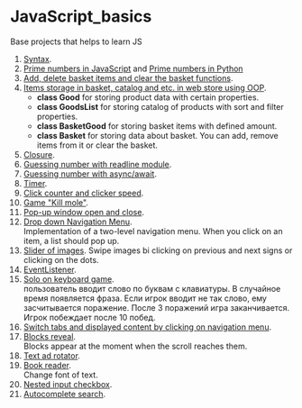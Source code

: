 # JavaScript_basics

Base projects that helps to learn JS
1. [Syntax](https://github.com/SamayaA/JavaScript_basics/blob/master/index.html).
2. [Prime numbers in JavaScript](https://github.com/SamayaA/JavaScript_basics/blob/master/prime_numbers.js) and [Prime numbers in Python](https://github.com/SamayaA/JavaScript_basics/blob/master/prime_numbers.py)
3. [Add, delete basket items and clear the basket functions](https://github.com/SamayaA/JavaScript_basics/blob/master/web_store_structure.js).
4. [Items storage in basket, catalog and etc. in web store using OOP](https://github.com/SamayaA/JavaScript_basics/blob/master/web_store_classes.js).
    - **class Good** for storing product data with certain properties.
    - **class GoodsList** for storing catalog of products with sort and filter properties.
    - **class BasketGood** for storing basket items with defined amount.
    - **class Basket** for storing data about basket. You can add, remove items from it or clear the basket.
5. [Closure](https://github.com/SamayaA/JavaScript_basics/blob/master/password_check.js).
6. [Guessing number with readline module](https://github.com/SamayaA/JavaScript_basics/blob/master/guess_number.js).
7. [Guessing number with async/await](https://github.com/SamayaA/JavaScript_basics/blob/master/guess_number_async.js).
8. [Timer](https://github.com/SamayaA/JavaScript_basics/blob/master/timer/).
9. [Click counter and clicker speed](https://github.com/SamayaA/JavaScript_basics/blob/master/onclick/).
10. [Game "Kill mole"](https://github.com/SamayaA/JavaScript_basics/blob/master/game_kill_moles/).
11. [Pop-up window open and close](https://github.com/SamayaA/JavaScript_basics/blob/master/pop-up_window/).
11. [Drop down Navigation Menu](https://github.com/SamayaA/JavaScript_basics/blob/master/drop_down_menu/).  
	Implementation of a two-level navigation menu. When you click on an item, a list should pop up.  
12. [Slider of images](https://github.com/SamayaA/JavaScript_basics/blob/master/slider_swiper/).
	Swipe images bi clicking on previous and next signs or clicking on the dots.  
13.  [EventListener](https://github.com/SamayaA/JavaScript_basics/blob/master/drop_down_list/).  
14. [Solo on keyboard game](https://github.com/SamayaA/JavaScript_basics/blob/master/solo_on_keyboard/).  
	пользователь вводит слово по буквам с клавиатуры. В случайное время появляется фраза. Если игрок вводит не так слово, ему засчитываeтся поражение. После 3 поражений игра заканчивается. Игрок побеждает после 10 побед.
15. [Switch tabs and displayed content by clicking on navigation menu](https://github.com/SamayaA/JavaScript_basics/blob/master/switch_tabs/).  
16. [Blocks reveal](https://github.com/SamayaA/JavaScript_basics/blob/master/reveal/).  
	Blocks appear at the moment when the scroll reaches them.  
17. [Text ad rotator](https://github.com/SamayaA/JavaScript_basics/blob/master/ads/).  
18. [Book reader](https://github.com/SamayaA/JavaScript_basics/blob/master/book_reader/).  
	Change font of text.  
19. [Nested input checkbox](https://github.com/SamayaA/JavaScript_basics/blob/master/interests/).  
20. [Autocomplete search](https://github.com/SamayaA/JavaScript_basics/blob/master/search_autocomplete/).  


